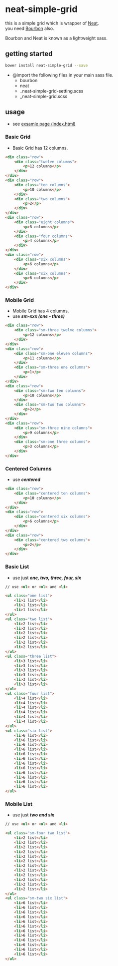 # neat-simple-grid

this is a simple grid which is wrapper of [Neat](http://neat.bourbon.io/).  
you need [Bourbon](http://bourbon.io/) also.

Bourbon and Neat is known as a lightweight sass.



## getting started

```bash
bower install neat-simple-grid --save
```

* @import the following files in your main sass file.
	* bourbon
	* neat
	* _neat-simple-grid-setting.scss
	* _neat-simple-grid.scss



## usage

* see [exsamle page (index.html)](index.html)

### Basic Grid

* Basic Grid has 12 columns.

```html
<div class="row">
	<div class="twelve columns">
		<p>12 columns</p>
	</div>
</div>
<div class="row">
	<div class="ten columns">
		<p>10 columns</p>
	</div>
	<div class="two columns">
		<p>2</p>
	</div>
</div>
<div class="row">
	<div class="eight columns">
		<p>8 columns</p>
	</div>
	<div class="four columns">
		<p>4 columns</p>
	</div>
</div>
<div class="row">
	<div class="six columns">
		<p>6 columns</p>
	</div>
	<div class="six columns">
		<p>6 columns</p>
	</div>
</div>
```



### Mobile Grid

* Mobile Grid has 4 columns.
* use ***sm-xxx (one - three)***

```html
<div class="row">
	<div class="sm-three twelve columns">
		<p>12 columns</p>
	</div>
</div>
<div class="row">
	<div class="sm-one eleven columns">
		<p>11 columns</p>
	</div>
	<div class="sm-three one columns">
		<p>1</p>
	</div>
</div>
<div class="row">
	<div class="sm-two ten columns">
		<p>10 columns</p>
	</div>
	<div class="sm-two two columns">
		<p>2</p>
	</div>
</div>
<div class="row">
	<div class="sm-three nine columns">
		<p>9 columns</p>
	</div>
	<div class="sm-one three columns">
		<p>3 columns</p>
	</div>
</div>
```



### Centered Columns

* use ***centered***

```html
<div class="row">
	<div class="centered ten columns">
		<p>10 columns</p>
	</div>
</div>
<div class="row">
	<div class="centered six columns">
		<p>6 columns</p>
	</div>
</div>
<div class="row">
	<div class="centered two columns">
		<p>2</p>
	</div>
</div>
```



### Basic List

* use just ***one, two, three, four, six***

```html
// use <ul> or <ol> and <li>

<ul class="one list">
	<li>1 list</li>
	<li>1 list</li>
	<li>1 list</li>
</ul>
<ul class="two list">
	<li>2 list</li>
	<li>2 list</li>
	<li>2 list</li>
	<li>2 list</li>
	<li>2 list</li>
	<li>2 list</li>
</ul>
<ul class="three list">
	<li>3 list</li>
	<li>3 list</li>
	<li>3 list</li>
	<li>3 list</li>
	<li>3 list</li>
	<li>3 list</li>
</ul>
<ul class="four list">
	<li>4 list</li>
	<li>4 list</li>
	<li>4 list</li>
	<li>4 list</li>
	<li>4 list</li>
	<li>4 list</li>
</ul>
<ul class="six list">
	<li>6 list</li>
	<li>6 list</li>
	<li>6 list</li>
	<li>6 list</li>
	<li>6 list</li>
	<li>6 list</li>
	<li>6 list</li>
	<li>6 list</li>
	<li>6 list</li>
	<li>6 list</li>
	<li>6 list</li>
	<li>6 list</li>
</ul>
```



### Mobile List

* use just ***two and six***

```html
// use <ul> or <ol> and <li>

<ul class="sm-four two list">
	<li>2 list</li>
	<li>2 list</li>
	<li>2 list</li>
	<li>2 list</li>
	<li>2 list</li>
	<li>2 list</li>
	<li>2 list</li>
	<li>2 list</li>
	<li>2 list</li>
	<li>2 list</li>
	<li>2 list</li>
	<li>2 list</li>
</ul>
<ul class="sm-two six list">
	<li>6 list</li>
	<li>6 list</li>
	<li>6 list</li>
	<li>6 list</li>
	<li>6 list</li>
	<li>6 list</li>
	<li>6 list</li>
	<li>6 list</li>
	<li>6 list</li>
	<li>6 list</li>
	<li>6 list</li>
	<li>6 list</li>
</ul>
```
